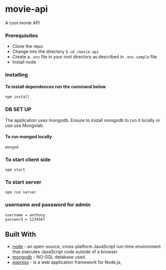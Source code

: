 # movie-api

A cool movie API


### Prerequisites

- Clone the repo.
- Change into the directory `$ cd /movie-api`
- Create a `.env` file in your root directory as described in `.env.sample` file.
- Install node

### Installing

#### To install dependences run the command below
```
npm install
```

### DB SET UP

The application uses mongodb. Ensure to install mongodb to run it locally or use use Mongolab.

#### To run mongod locally
```
mongod
```


### To start client side

```
npm start
```

### To start server

```
npm run server
```
### username and password for admin
```
username = anthony
password = 1234567
```


## Built With

* [node](https://nodejs.org/) - an open-source, cross-platform JavaScript run-time environment that executes JavaScript code outside of a browser.
* [mongodb](https://www.mongodb.com/) - NO-SQL database used.
* [express](https://expressjs.com/) -  is a web application framework for Node.js,


